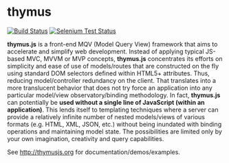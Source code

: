 thymus
======

[![Build Status](https://travis-ci.org/ugate/thymus.png?branch=master)](https://travis-ci.org/ugate/thymus)
[![Selenium Test Status](https://saucelabs.com/browser-matrix/ugate.svg)](https://saucelabs.com/u/ugate)
<p id="thymusDesc">
<b>thymus.js</b> is a front-end MQV (Model Query View) framework that aims to accelerate and simplify web development. 
Instead of applying typical JS-based MVC, MVVM or MVP concepts, <b>thymus.js</b> concentrates its efforts on simplicity and ease of use of 
models/routes that are constructed on the fly using standard DOM selectors defined within HTML5+ attributes. Thus, reducing model/controller 
redundancy on the client. That translates into a more translucent behavior that does not try force an application into any particular 
model/view observatory/binding methodology. In fact, <b>thymus.js</b> can potentially be <b>used without a single line of JavaScript (within an 
application)</b>. This lends itself to templating techniques where a server can provide a relatively infinite number of nested models/views of 
various formats (e.g. HTML, XML, JSON, etc.) without being inundated with binding operations and maintaining model state. The possibilities 
are limited only by your own imagination, creativity and query capabilities.</p> See <a href="http://thymusjs.org">http://thymusjs.org</a> for 
documentation/demos/examples.